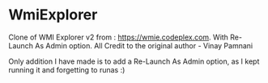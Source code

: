 # WmiExplorer
Clone of WMI Explorer v2 from : https://wmie.codeplex.com. With Re-Launch As Admin option.
All Credit to the original author - Vinay Pamnani

Only addition I have made is to add a Re-Launch As Admin option, as I kept running it and forgetting to runas :) 
